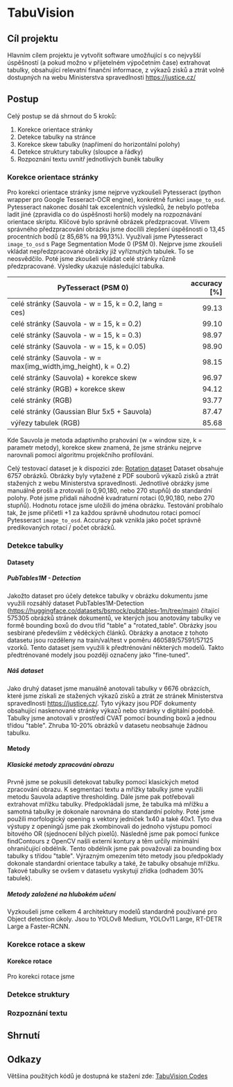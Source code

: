 # TabuVision

## Cíl projektu
Hlavním cílem projektu je vytvořit software umožňující s co nejvyšší úspěšností (a pokud možno v přijetelném výpočetním čase) extrahovat tabulky, obsahující relevatní finanční informace, z výkazů zisků a ztrát volně dostupných na webu Ministerstva spravedlnosti https://justice.cz/

## Postup
Celý postup se dá shrnout do 5 kroků:
1) Korekce orientace stránky
2) Detekce tabulky na stránce
3) Korekce skew tabulky (napřímení do horizontální polohy)
4) Detekce struktury tabulky (sloupce a řádky)
5) Rozpoznání textu uvnitř jednotlivých buněk tabulky

### Korekce orientace stránky
Pro korekci orientace stránky jsme nejprve vyzkoušeli Pytesseract (python wrapper pro Google Tesseract-OCR engine), konkrétně funkci `image_to_osd`. Pytesseract nakonec dosáhl tak excelentních výsledků, že nebylo potřeba ladit jiné (zpravidla co do úspěšnosti horší) modely na rozpoznávání orientace skriptu. Klíčové bylo správně obrázek předzpracovat. Vlivem správného předzpracování obrázku jsme docílíli zlepšení úspěšnosti o 13,45 procentních bodů (z 85,68% na 99,13%). Využívali jsme Pytesseract `image_to_osd` s Page Segmentation Mode 0 (PSM 0). Nejprve jsme zkoušeli vkládat nepředzpracované obrázky již vyříznutých tabulek. To se neosvědčilo. Poté jsme zkoušeli vkládat celé stránky různě předzpracované. Výsledky ukazuje následující tabulka.

| **PyTesseract (PSM 0)**                        | **accuracy [%]** |
|------------------------------------------------|------------------:|
| celé stránky (Sauvola - w = 15, k = 0.2, lang = ces)       | 99.13            |
| celé stránky (Sauvola - w = 15, k = 0.2)       | 99.10            |
| celé stránky (Sauvola - w = 15, k = 0.3)       | 98.97            |
| celé stránky (Sauvola - w = 15, k = 0.05)      | 98.90            |
| celé stránky (Sauvola - w = max(img_width,img_height), k = 0.2) | 98.15            |
| celé stránky (Sauvola) + korekce skew          | 96.97            |
| celé stránky (RGB) + korekce skew              | 94.12            |
| celé stránky (RGB)                             | 93.77            |
| celé stránky (Gaussian Blur 5x5 + Sauvola)     | 87.47            |
| výřezy tabulek (RGB)                           | 85.68            |

Kde Sauvola je metoda adaptivního prahování (w = window size, k = parametr metody), korekce skew znamená, že jsme stránku nejprve narovnali pomocí algoritmu projekčního profilování.

Celý testovací dataset je k dispozici zde: <a href="https://drive.google.com/drive/folders/1p_eGllQDmgyUTWAXq2Z7LjEKfZ6MTLlS?usp=drive_link" target="_blank">Rotation dataset</a>
Dataset obsahuje 6757 obrázků. Obrázky byly vytažené z PDF souborů výkazů zisků a ztrát stažených z webu Ministerstva spravedlnosti. Jednotlivé obrázky jsme manuálně prošli a zrotovali (o 0,90,180, nebo 270 stupňů) do standardní polohy. Poté jsme přidali náhodně kvadraturní rotaci (0,90,180, nebo 270 stupňů). Hodnotu rotace jsme uložili do jména obrázku. Testování probíhalo tak, že jsme přičetli +1 za každou správně uhodnutou rotaci pomocí Pytesseract `image_to_osd`. Accuracy pak vznikla jako počet správně predikovaných rotací / počet obrázků. 
### Detekce tabulky

#### Datasety

##### PubTables1M - Detection
Jakožto dataset pro účely detekce tabulky v obrázku dokumentu jsme využili rozsáhlý dataset PubTables1M-Detection (https://huggingface.co/datasets/bsmock/pubtables-1m/tree/main) čítající 575305 obrázků stránek dokumentů, ve kterých jsou anotovány tabulky ve formě bounding boxů do dvou tříd "table" a "rotated_table". Obrázky jsou sesbírané především z věděckých článků. Obrázky a anotace z tohoto datasetu jsou rozděleny na train/val/test v poměru 460589/57591/57125 vzorků. Tento dataset jsem využili k předtrénování některých modelů. Takto předtrénované modely jsou později označeny jako "fine-tuned".

##### Náš dataset
Jako druhý dataset jsme manuálně anotovali tabulky v 6676 obrázcích, které jsme získali ze stažených výkazů zisků a ztrát ze stránek Ministerstva spravedlnosti https://justice.cz/. Tyto výkazy jsou PDF dokumenty obsahující naskenované stránky výkazů nebo stránky v digitální podobě. Tabulky jsme anotovali v prostředí CVAT pomocí bounding boxů a jednou třídou "table". Zhruba 10-20% obrázků v datasetu neobsahuje žádnou tabulku.

#### Metody

##### Klasické metody zpracování obrazu
Prvně jsme se pokusili detekovat tabulky pomocí klasických metod zpracování obrazu. K segmentaci textu a mřížky tabulky jsme využili metodu Sauvola adaptive thresholding. Dále jsme pak potřebovali extrahovat mřížku tabulky. Předpokládali jsme, že tabulka má mřížku a samotná tabulky je dokonale narovnána do standardní polohy. Poté jsme použili morfologický opening s vektory jedniček 1x40 a také 40x1. Tyto dva výstupy z openingů jsme pak zkombinovali do jednoho výstupu pomocí bitového OR (sjednocení bílých pixelů). Následně jsme pak pomocí funkce findContours z OpenCV našli externí kontury a těm určily minimální ohraničující obdélník. Tento obdélník jsme pak považovali za bounding box tabulky s třídou "table". Výrazným omezením této metody jsou předpoklady dokonale standardní orientace tabulky a také, že tabulky obsahuje mřížku. Takové tabulky se ovšem v datasetu vyskytují zřídka (odhadem 30% tabulek).

##### Metody založené na hlubokém učení
Vyzkoušeli jsme celkem 4 architektury modelů standardně používané pro Object detection úkoly. Jsou to YOLOv8 Medium, YOLOv11 Large, RT-DETR Large a Faster-RCNN.

### Korekce rotace a skew

#### Korekce rotace

Pro korekci rotace jsme 

### Detekce struktury

### Rozpoznání textu

## Shrnutí
## Odkazy
Většina použitých kódů je dostupná ke stažení zde: <a href="https://drive.google.com/drive/folders/1VXDQpVIAQ3XSNKVEbv4OpxZIaYCLkBbK?usp=sharing" target="_blank">TabuVision Codes</a>

